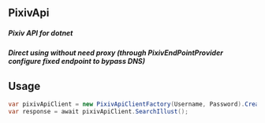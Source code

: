 ## PixivApi
##### Pixiv API for dotnet
##### Direct using without need proxy (through PixivEndPointProvider configure fixed endpoint to bypass DNS)

## Usage

```c#
var pixivApiClient = new PixivApiClientFactory(Username, Password).Create<IPixivApiClient>();
var response = await pixivApiClient.SearchIllust();
```
